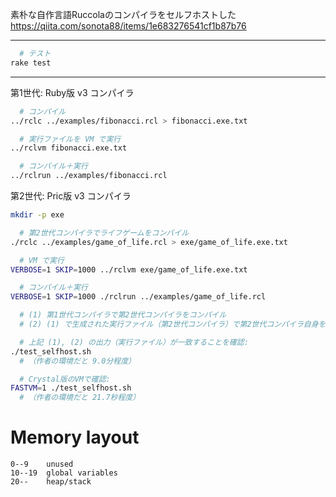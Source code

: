 素朴な自作言語Ruccolaのコンパイラをセルフホストした  
https://qiita.com/sonota88/items/1e683276541cf1b87b76

---

```sh
  # テスト
rake test
```

---

第1世代: Ruby版 v3 コンパイラ

```sh
  # コンパイル
../rclc ../examples/fibonacci.rcl > fibonacci.exe.txt

  # 実行ファイルを VM で実行
../rclvm fibonacci.exe.txt

  # コンパイル＋実行
../rclrun ../examples/fibonacci.rcl
```

第2世代: Pric版 v3 コンパイラ

```sh
mkdir -p exe

  # 第2世代コンパイラでライフゲームをコンパイル
./rclc ../examples/game_of_life.rcl > exe/game_of_life.exe.txt

  # VM で実行
VERBOSE=1 SKIP=1000 ../rclvm exe/game_of_life.exe.txt

  # コンパイル＋実行
VERBOSE=1 SKIP=1000 ./rclrun ../examples/game_of_life.rcl
```

```sh
  # (1) 第1世代コンパイラで第2世代コンパイラをコンパイル
  # (2) (1) で生成された実行ファイル（第2世代コンパイラ）で第2世代コンパイラ自身をコンパイル

  # 上記 (1), (2) の出力（実行ファイル）が一致することを確認:
./test_selfhost.sh
  # （作者の環境だと 9.0分程度）

  # Crystal版のVMで確認:
FASTVM=1 ./test_selfhost.sh
  # （作者の環境だと 21.7秒程度）
```


# Memory layout

```
0--9    unused
10--19  global variables
20--    heap/stack
```
